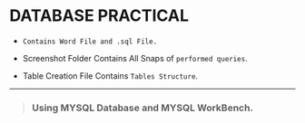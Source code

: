# DATABASE PRACTICAL

* `Contains Word File and .sql File.`

* Screenshot Folder Contains All Snaps of `performed queries`.

* Table Creation File Contains `Tables Structure`.

---
> ### Using MYSQL Database and MYSQL WorkBench.